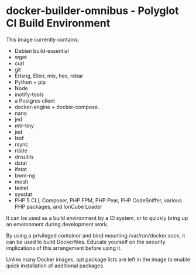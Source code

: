 # docker-builder-omnibus - Polyglot CI Build Environment

This image currently contains:
   * Debian build-essential
   * wget
   * curl
   * git
   * Erlang, Elixir, mix, hex, rebar
   * Python + pip
   * Node
   * inotify-tools
   * a Postgres client
   * docker-engine + docker-compose.
   * nano
   * jed
   * mtr-tiny
   * jed
   * lsof
   * rsync
   * rdate
   * dnsutils
   * dstat
   * ifstat
   * bwm-ng
   * mosh
   * telnet
   * sysstat
   * PHP 5 CLI, Composer, PHP FPM, PHP Pear, PHP CodeSniffer, various PHP packages, and IonCube Loader
   
It can be used as a build environment by a CI system, or to quickly bring up an environment during development work.

By using a privileged container and bind mounting /var/run/docker.sock, it can be used to build Dockerfiles. Educate
yourself on the security implications of this arrangement before using it.

Unlike many Docker images, apt package lists are left in the image to enable quick installation of additional packages.
